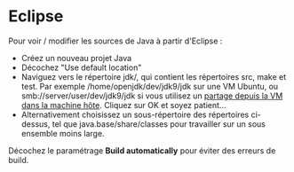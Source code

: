 # Eclipse

Pour voir / modifier les sources de Java à partir d'Eclipse :
 - Créez un nouveau projet Java
 - Décochez "Use default location" 
 - Naviguez vers le répertoire jdk/, qui contient les répertoires src, make et test. Par exemple /home/openjdk/dev/jdk9/jdk sur une VM Ubuntu, ou smb://server/user/dev/jdk9/jdk si vous utilisez un [partage depuis la VM dans la machine hôte](../virtual-machines/sharing_host_folder_with_guest_vm.md). Cliquez sur OK et soyez patient...
 - Alternativement choisissez un sous-répertoire des répertoires ci-dessus, tel que java.base/share/classes pour travailler sur un sous ensemble moins large.
 
Décochez le paramétrage **Build automatically** pour éviter des erreurs de build.

